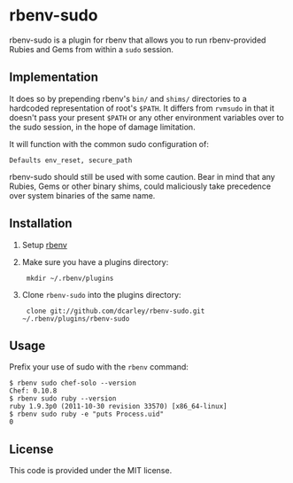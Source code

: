 # rbenv-sudo

rbenv-sudo is a plugin for rbenv that allows you to run rbenv-provided
Rubies and Gems from within a `sudo` session.

## Implementation

It does so by prepending rbenv's `bin/` and `shims/` directories to a
hardcoded representation of root's `$PATH`. It differs from `rvmsudo` in
that it doesn't pass your present `$PATH` or any other environment
variables over to the sudo session, in the hope of damage limitation.

It will function with the common sudo configuration of:

    Defaults env_reset, secure_path

rbenv-sudo should still be used with some caution. Bear in mind that any
Rubies, Gems or other binary shims, could maliciously take precedence over
system binaries of the same name.

## Installation

1. Setup [rbenv](https://github.com/sstephenson/rbenv)
1. Make sure you have a plugins directory:

        mkdir ~/.rbenv/plugins

1. Clone `rbenv-sudo` into the plugins directory:

        clone git://github.com/dcarley/rbenv-sudo.git ~/.rbenv/plugins/rbenv-sudo

## Usage

Prefix your use of sudo with the `rbenv` command:

    $ rbenv sudo chef-solo --version
    Chef: 0.10.8
    $ rbenv sudo ruby --version
    ruby 1.9.3p0 (2011-10-30 revision 33570) [x86_64-linux]
    $ rbenv sudo ruby -e "puts Process.uid"
    0

## License

This code is provided under the MIT license.
